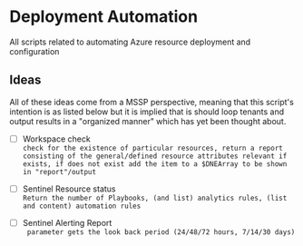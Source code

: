 # Deployment Automation
All scripts related to automating Azure resource deployment and configuration

## Ideas
All of these ideas come from a MSSP perspective, meaning that this script's intention is as listed below but it is implied that is should loop tenants and output results in a "organized manner" which has yet been thought about.


- [ ] Workspace check \
```check for the existence of particular resources, return a report consisting of the general/defined resource attributes relevant if exists, if does not exist add the item to a $DNEArray to be shown in "report"/output```
- [ ] Sentinel Resource status \
```Return the number of Playbooks, (and list) analytics rules, (list and content) automation rules```
- [ ] Sentinel Alerting Report \
``` parameter gets the look back period (24/48/72 hours, 7/14/30 days)```

